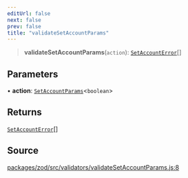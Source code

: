 ```yaml
---
editUrl: false
next: false
prev: false
title: "validateSetAccountParams"
---
```


> **validateSetAccountParams**(`action`): [`SetAccountError`](/reference/errors/type-aliases/setaccounterror/)[]

## Parameters

• **action**: [`SetAccountParams`](/reference/actions-types/type-aliases/setaccountparams/)\<`boolean`\>

## Returns

[`SetAccountError`](/reference/errors/type-aliases/setaccounterror/)[]

## Source

[packages/zod/src/validators/validateSetAccountParams.js:8](https://github.com/evmts/tevm-monorepo/blob/main/packages/zod/src/validators/validateSetAccountParams.js#L8)

